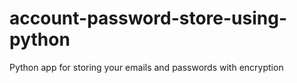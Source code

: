# account-password-store-using-python
Python app for storing your emails and passwords with encryption
